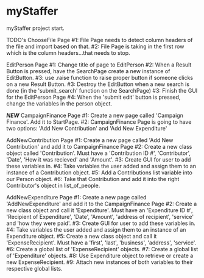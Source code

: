 # myStaffer
myStaffer project start. 

TODO's
ChooseFile Page
#1: File Page needs to detect column headers of the file and import based on that. 
#2: File Page is taking in the first row which is the column headers...that needs to stop. 

EditPerson Page
#1: Change title of page to EditPerson
#2: When a Result Button is pressed, have the SearchPage create a new instance of EditButton. 
#3: use .raise function to raise proper button if someone clicks on a new Result Button. 
#3: Destroy the EditButton when a new search is done (in the 'submit_search' function on the SearchPage)
#3: Finish the GUI for the EditPerson Page
#4: When the 'submit edit' button is pressed, change the variables in the person object.

***NEW***
CampaignFinance Page
#1: Create a new page called 'Campaign Finance'. Add it to StartPage.
#2: CampaignFinance Page is going to have two options: 'Add New Contribution' and 'Add New Expenditure'

AddNewContribution Page
#1: Create a new page called 'Add New Contribution' and add it to CampaignFinance Page
#2: Create a new class object called 'Contribution'. Must have a 'Contribution ID #', 'Contributor', 'Date', 'How it was recieved' and 'Amount'.
#3: Create GUI for user to add these variables in. 
#4: Take variables the user added and assign them to an instance of a Contribution object. 
#5: Add a Contributions list variable into our Person object. 
#6: Take that Contribution and add it into the right Contributor's object in list_of_people. 

AddNewExpenditure Page
#1: Create a new page called 'AddNewExpenditure' and add it to the CampaignFinance Page
#2: Create a new class object and call it 'Expenditure'. Must have an 'Expenditure ID #', 'Recipient of Expenditure', 'Date', 'Amount', 'address of recipient', 'service' and 'how they were paid'.
#3: Create GUI for user to add these variables in. 
#4: Take variables the user added and assign them to an instance of an Expenditure object. 
#5: Create a new class object and call it 'ExpenseRecipient'. Must have a 'first', 'last', 'business', 'address', 'service'. 
#6: Create a global list of 'ExpenseRecipient' objects. 
#7: Create a global list of 'Expenditure' objects. 
#8: Use Expenditure object to retrieve or create a new ExpenseRecipient. 
#9: Attach new instances of both variables to their respective global lists. 
